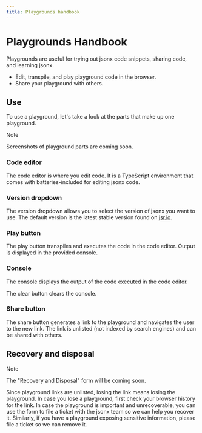 ```yaml
---
title: Playgrounds handbook
---
```


# Playgrounds Handbook

Playgrounds are useful for trying out jsonx code snippets, sharing code, and
learning jsonx.

- Edit, transpile, and play playground code in the browser.
- Share your playground with others.

## Use

To use a playground, let's take a look at the parts that make up one playground.

> [!NOTE]
>
> Screenshots of playground parts are coming soon.

### Code editor

The code editor is where you edit code. It is a TypeScript environment that
comes with batteries-included for editing jsonx code.

### Version dropdown

The version dropdown allows you to select the version of jsonx you want to use.
The default version is the latest stable version found on
[jsr.io](https://jsr.io).

### Play button

The play button transpiles and executes the code in the code editor. Output is
displayed in the provided console.

### Console

The console displays the output of the code executed in the code editor.

The clear button clears the console.

### Share button

The share button generates a link to the playground and navigates the user to
the new link. The link is unlisted (not indexed by search engines) and can be
shared with others.

## Recovery and disposal

> [!NOTE]
>
> The "Recovery and Disposal" form will be coming soon.

Since playground links are unlisted, losing the link means losing the
playground. In case you lose a playground, first check your browser history for
the link. In case the playground is important and unrecoverable, you can use the
form to file a ticket with the jsonx team so we can help you recover it.
Similarly, if you have a playground exposing sensitive information, please file
a ticket so we can remove it.

